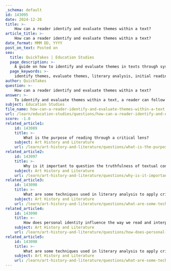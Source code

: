 ```yaml
---
_schema: default
id: 143095
date: 2024-12-26
title: >-
    How can a reader identify and evaluate themes within a text?
article_title: >-
    How can a reader identify and evaluate themes within a text?
date_format: MMM DD, YYYY
post_on_text: Posted on
seo:
  title: QuickTakes | Education Studies
  page_description: >-
    A guide on how to identify and evaluate themes in texts through systematic reading, analyzing characters, symbols, and the author's intent, promoting a deeper understanding of literature.
  page_keywords: >-
    identify themes, evaluate themes, literary analysis, initial reading, character analysis, symbols and motifs, setting and plot, textual evidence, authorial intent, critical thinking, deeper appreciation, literature, human condition, narrative analysis
author: QuickTakes
question: >-
    How can a reader identify and evaluate themes within a text?
answer: >-
    To identify and evaluate themes within a text, a reader can follow a systematic approach that involves several key steps:\n\n1. **Initial Reading**: Begin with a thorough reading of the text to gain a general understanding of the plot, characters, and setting. This initial reading helps to familiarize oneself with the narrative and its context.\n\n2. **Identify Key Issues or Conflicts**: As you read, pay attention to the primary issues or conflicts presented in the text. These often serve as gateways to uncovering the central themes. For example, if a character faces moral dilemmas, themes of ethics or personal growth may emerge.\n\n3. **Character Analysis**: Examine the development of characters throughout the story. Consider their motivations, transformations, and relationships. Character arcs can reveal significant themes related to human experience and societal issues. For instance, a character's journey of resilience in overcoming adversity can highlight themes of strength and perseverance.\n\n4. **Look for Recurring Symbols and Motifs**: Identify symbols or motifs that appear throughout the text. These elements often carry thematic weight and can provide deeper insights into the author's message. For example, a recurring image of a storm might symbolize turmoil or conflict within the narrative.\n\n5. **Analyze the Setting and Plot**: Consider how the setting and plot events contribute to the development of themes. The environment in which the story takes place can influence characters' actions and the overall message of the text. For instance, a dystopian setting may underscore themes of oppression and resistance.\n\n6. **Gather Textual Evidence**: Collect quotes and passages that support the identified themes. This evidence is crucial for substantiating your interpretations and understanding how the author conveys these themes through language and structure.\n\n7. **Consider Authorial Intent**: Reflect on the author's purpose in writing the text. What messages or insights might the author be trying to communicate through the themes? Understanding the context in which the work was created can provide additional layers of meaning.\n\n8. **Synthesize Your Findings**: Finally, integrate your observations to form a cohesive understanding of the themes. Consider how the various elements of the text—characters, symbols, setting, and plot—interact to create a unified thematic expression.\n\nBy following these steps, readers can effectively identify and evaluate themes within a text, leading to a deeper appreciation of the literary work and its broader implications in society. This analytical process not only enhances comprehension but also encourages critical thinking about the human condition as represented in literature.
subject: Education Studies
file_name: how-can-a-reader-identify-and-evaluate-themes-within-a-text.md
url: /learn/education-studies/questions/how-can-a-reader-identify-and-evaluate-themes-within-a-text
score: -1.0
related_article1:
    id: 143089
    title: >-
        What is the purpose of reading through a critical lens?
    subject: Art History and Literature
    url: /learn/art-history-and-literature/questions/what-is-the-purpose-of-reading-through-a-critical-lens
related_article2:
    id: 143097
    title: >-
        Why is it important to question the truthfulness of textual content?
    subject: Art History and Literature
    url: /learn/art-history-and-literature/questions/why-is-it-important-to-question-the-truthfulness-of-textual-content
related_article3:
    id: 143098
    title: >-
        What are some techniques used in literary analysis to apply critical lenses?
    subject: Art History and Literature
    url: /learn/art-history-and-literature/questions/what-are-some-techniques-used-in-literary-analysis-to-apply-critical-lenses
related_article4:
    id: 143090
    title: >-
        How does personal identity influence the way we read and interpret texts?
    subject: Art History and Literature
    url: /learn/art-history-and-literature/questions/how-does-personal-identity-influence-the-way-we-read-and-interpret-texts
related_article5:
    id: 143098
    title: >-
        What are some techniques used in literary analysis to apply critical lenses?
    subject: Art History and Literature
    url: /learn/art-history-and-literature/questions/what-are-some-techniques-used-in-literary-analysis-to-apply-critical-lenses
---
```


&nbsp;